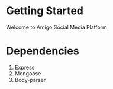 # Getting Started

Welcome to Amigo Social Media Platform

# Dependencies

1. Express
2. Mongoose
3. Body-parser

